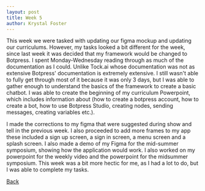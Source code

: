 ```yaml
---
layout: post
title: Week 5
author: Krystal Foster
---
```


This week we were tasked with updating our figma mockup and updating our curriculums. However, my tasks looked a bit different for the week, since last week it was decided that my framework would be changed to Botpress. I spent Monday-Wednesday reading through as much of the documentation as I could. Unlike Tock.ai whose documentation was not as extensive Botpress' documentation is extremely extensive. I still wasn't able to fully get through most of it because it was only 3 days, but I was able to gather enough to understand the basics of the framework to create a basic chatbot. I  was able to create the beginning of my curriculum Powerpoint, which includes information about (how to create a botpress account, how to create a bot, how to use Botpress Studio, creating nodes, sending messages, creating variables etc.).

I made the corrections to my figma that were suggested during show and tell in the previous week. I also proceeded to add more frames to my app these included a sign up screen, a sign in screen, a menu screen and a splash screen. I also made a demo of my Figma for the mid-summer symposium, showing how the application would work. I also worked on my powerpoint for the weekly video and the powerpoint for the midsummer symposium. This week was a bit more hectic for me, as I had a lot to do, but I was able to complete my tasks.


[Back](./)
